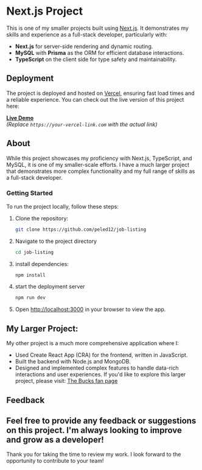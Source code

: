 # Next.js Project

This is one of my smaller projects built using [Next.js](https://nextjs.org/). It demonstrates my skills and experience as a full-stack developer, particularly with:
- **Next.js** for server-side rendering and dynamic routing.
- **MySQL** with **Prisma** as the ORM for efficient database interactions.
- **TypeScript** on the client side for type safety and maintainability.

## Deployment
The project is deployed and hosted on [Vercel](https://vercel.com/), ensuring fast load times and a reliable experience. You can check out the live version of this project here:

**[Live Demo](https://your-vercel-link.com)**  
*(Replace `https://your-vercel-link.com` with the actual link)*

## About
While this project showcases my proficiency with Next.js, TypeScript, and MySQL, it is one of my smaller-scale efforts. I have a much larger project that demonstrates more complex functionality and my full range of skills as a full-stack developer.

### Getting Started
To run the project locally, follow these steps:

1. Clone the repository:
   ```bash
   git clone https://github.com/peled12/job-listing
2. Navigate to the project directory
   ```bash
   cd job-listing
3. install dependencies:
   ```bash
   npm install
4. start the deployment server
   ```bash
   npm run dev
5. Open [http://localhost:3000](http://localhost:3000) in your browser to view the app.

## My Larger Project:
My other project is a much more comprehensive application where I:
- Used Create React App (CRA) for the frontend, written in JavaScript.
- Built the backend with Node.js and MongoDB.
- Designed and implemented complex features to handle data-rich interactions and user experiences.
If you'd like to explore this larger project, please visit:
[The Bucks fan page](https://github.com/peled12/bucks-fan-page)

## Feedback
Feel free to provide any feedback or suggestions on this project. I'm always looking to improve and grow as a developer!
---
Thank you for taking the time to review my work. I look forward to the opportunity to contribute to your team!
